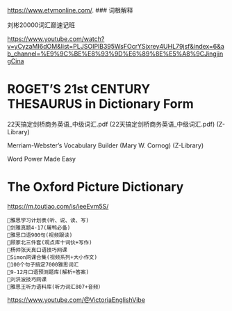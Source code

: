 https://www.etymonline.com/. ### 词根解释

刘彬20000词汇巅速记班

https://www.youtube.com/watch?v=yCyzaMI6dOM&list=PLJSOIPlB395WsFOcrYSjxrey4UHL79jsf&index=6&ab_channel=%E9%9C%BE%E8%93%9D%E6%89%8E%E5%A8%9CJingjingCina

# ROGET’S 21st CENTURY THESAURUS in Dictionary Form

22天搞定剑桥商务英语_中级词汇.pdf (22天搞定剑桥商务英语_中级词汇.pdf) (Z-Library)

Merriam-Webster’s Vocabulary Builder (Mary W. Cornog) (Z-Library)

Word Power Made Easy

# The Oxford Picture Dictionary
https://m.toutiao.com/is/ieeEvm5S/
```
🔸雅思学习计划表(听、说、读、写)
🔸剑雅真题4-17(屠鸭必备)
🔸雅思口语900句(视频跟读)
🔸顾家北三件套(观点库十词伙+写作)
🔸杨帅张天真口语技巧网课
🔸Simon网课合集(视频系列+大小作文)
🔸100个句子搞定7000雅思词汇
🔸9-12月口语预测题库(解析+答案)
🔸刘洪波技巧网课
🔸雅思王听力语料库(听力词汇807+音频）
```
https://www.youtube.com/@VictoriaEnglishVibe
